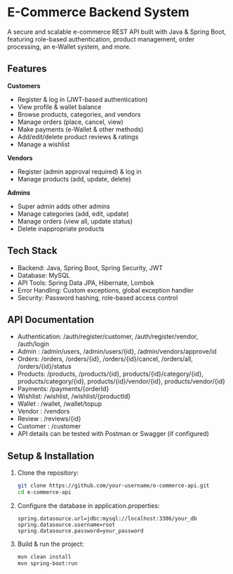 # E-Commerce Backend System
A secure and scalable e-commerce REST API built with Java & Spring Boot, featuring role-based authentication, product management, order processing, an e-Wallet system, and more.

## Features
**Customers**
  - Register & log in (JWT-based authentication)
  - View profile & wallet balance
  - Browse products, categories, and vendors
  - Manage orders (place, cancel, view)
  - Make payments (e-Wallet & other methods)
  - Add/edit/delete product reviews & ratings
  - Manage a wishlist

**Vendors**
- Register (admin approval required) & log in
- Manage products (add, update, delete)

**Admins**
- Super admin adds other admins
- Manage categories (add, edit, update)
- Manage orders (view all, update status)
- Delete inappropriate products

## Tech Stack
- Backend: Java, Spring Boot, Spring Security, JWT
- Database: MySQL
- API Tools: Spring Data JPA, Hibernate, Lombok
- Error Handling: Custom exceptions, global exception handler
- Security: Password hashing, role-based access control

## API Documentation
- Authentication: /auth/register/customer, /auth/register/vendor, /auth/login
- Admin : /admin/users, /admin/users/{id}, /admin/vendors/approve/id
- Orders: /orders, /orders/{id}, /orders/{id}/cancel, /orders/all, /orders/{id}/status
- Products: /products, /products/{id}, products/{id}/category/{id}, products/category/{id}, products/{id}/vendor/{id}, products/vendor/{id}
- Payments: /payments/{orderId}
- Wishlist: /wishlist, /wishlist/{productId}
- Wallet : /wallet, /wallet/topup
- Vendor : /vendors
- Review : /reviews/{id}
- Customer : /customer
- API details can be tested with Postman or Swagger (if configured)

## Setup & Installation
1. Clone the repository:
   ``` bash
   git clone https://github.com/your-username/e-commerce-api.git
   cd e-commerce-api
   ```
2. Configure the database in application.properties:
      ``` properties
      spring.datasource.url=jdbc:mysql://localhost:3306/your_db
      spring.datasource.username=root
      spring.datasource.password=your_password
      ```
3. Build & run the project:
      ``` bash
   mvn clean install
   mvn spring-boot:run
   ```
